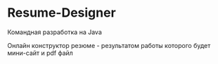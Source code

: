 # Resume-Designer
Командная разработка на Java

Онлайн конструктор резюме - результатом работы которого будет мини-сайт и pdf файл

